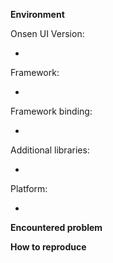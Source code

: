 <!--
The issue list of this repo is **exclusively** for bug reports and feature requests. For simple questions, please read the docs (https://onsen.io/docs/guide/js/), or ask a question on Discord (https://discord.gg/JWhBbnE) or the forums (https://community.onsen.io/).

Reporting a bug?
================
Where possible, you must provide a working demo where the issue is reproduced. In order to quickly do this, follow these steps:

1. Go to https://onsen.io/playground/
2. Select a framework and a template
3. Modify the template until the issue is visible
4. Hit "Report an issue" button to open Github issue page. You need to be logged in on Github.

This uses the latest release of Onsen UI. In case the issue is not reproducible in desktop browsers, just follow the previous steps and also modify the platform version at the end (you can also open the mentioned site on a device).

If you cannot reproduce the issue on the Playground, please fill out the template below with as much detail as possible.
-->

__Environment__

Onsen UI Version:
<!-- e.g. 2.9.2 -->
- 

Framework:
<!-- e.g. Vue 2.5.0 -->
- 

Framework binding:
<!-- e.g. vue-onsenui 2.5.1 -->
- 

Additional libraries:
<!-- e.g. jQuery 3.3.1 -->
- 

Platform:
<!-- e.g. Android 8.1 Cordova, iOS 11.3 Safari, Windows 10 Chrome -->
- 

__Encountered problem__
<!-- Outline the behaviour you're seeing, and what you would expect to see -->


__How to reproduce__
<!-- Write a detailed step-by-step on how to reproduce your issue ->

